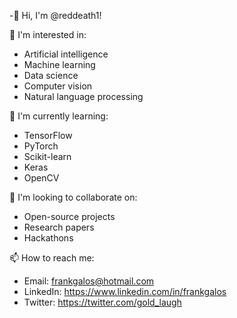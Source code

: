 -👋 Hi, I'm @reddeath1!

👀 I'm interested in:
* Artificial intelligence
* Machine learning
* Data science
* Computer vision
* Natural language processing

🌱 I'm currently learning:
* TensorFlow
* PyTorch
* Scikit-learn
* Keras
* OpenCV

💞️ I'm looking to collaborate on:
* Open-source projects
* Research papers
* Hackathons

📫 How to reach me:
* Email: frankgalos@hotmail.com
* LinkedIn: https://www.linkedin.com/in/frankgalos
* Twitter: https://twitter.com/gold_laugh
